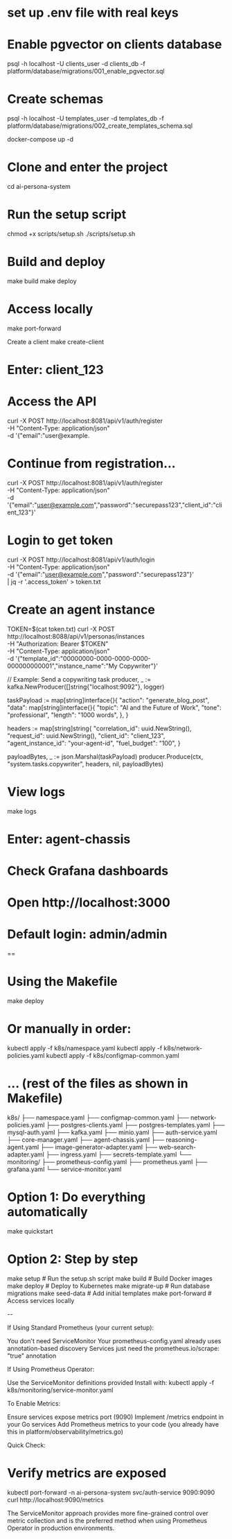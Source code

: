 
# set up .env file with real keys

# Enable pgvector on clients database
psql -h localhost -U clients_user -d clients_db -f platform/database/migrations/001_enable_pgvector.sql

# Create schemas
psql -h localhost -U templates_user -d templates_db -f platform/database/migrations/002_create_templates_schema.sql

docker-compose up -d

# Clone and enter the project
cd ai-persona-system

# Run the setup script
chmod +x scripts/setup.sh
./scripts/setup.sh

# Build and deploy
make build
make deploy

# Access locally
make port-forward

Create a client
make create-client
# Enter: client_123

# Access the API
curl -X POST http://localhost:8081/api/v1/auth/register \
-H "Content-Type: application/json" \
-d '{"email":"user@example.

# Continue from registration...
curl -X POST http://localhost:8081/api/v1/auth/register \
-H "Content-Type: application/json" \
-d '{"email":"user@example.com","password":"securepass123","client_id":"client_123"}'

# Login to get token
curl -X POST http://localhost:8081/api/v1/auth/login \
-H "Content-Type: application/json" \
-d '{"email":"user@example.com","password":"securepass123"}' \
| jq -r '.access_token' > token.txt

# Create an agent instance
TOKEN=$(cat token.txt)
curl -X POST http://localhost:8088/api/v1/personas/instances \
-H "Authorization: Bearer $TOKEN" \
-H "Content-Type: application/json" \
-d '{"template_id":"00000000-0000-0000-0000-000000000001","instance_name":"My Copywriter"}'

// Example: Send a copywriting task
producer, _ := kafka.NewProducer([]string{"localhost:9092"}, logger)

taskPayload := map[string]interface{}{
"action": "generate_blog_post",
"data": map[string]interface{}{
"topic": "AI and the Future of Work",
"tone": "professional",
"length": "1000 words",
},
}

headers := map[string]string{
"correlation_id": uuid.NewString(),
"request_id": uuid.NewString(),
"client_id": "client_123",
"agent_instance_id": "your-agent-id",
"fuel_budget": "100",
}

payloadBytes, _ := json.Marshal(taskPayload)
producer.Produce(ctx, "system.tasks.copywriter", headers, nil, payloadBytes)

# View logs
make logs
# Enter: agent-chassis

# Check Grafana dashboards
# Open http://localhost:3000
# Default login: admin/admin

==
# Using the Makefile
make deploy

# Or manually in order:
kubectl apply -f k8s/namespace.yaml
kubectl apply -f k8s/network-policies.yaml
kubectl apply -f k8s/configmap-common.yaml
# ... (rest of the files as shown in Makefile)
k8s/
├── namespace.yaml
├── configmap-common.yaml
├── network-policies.yaml
├── postgres-clients.yaml
├── postgres-templates.yaml
├── mysql-auth.yaml
├── kafka.yaml
├── minio.yaml
├── auth-service.yaml
├── core-manager.yaml
├── agent-chassis.yaml
├── reasoning-agent.yaml
├── image-generator-adapter.yaml
├── web-search-adapter.yaml
├── ingress.yaml
├── secrets-template.yaml
└── monitoring/
├── prometheus-config.yaml
├── prometheus.yaml
├── grafana.yaml
└── service-monitor.yaml


# Option 1: Do everything automatically
make quickstart

# Option 2: Step by step
make setup          # Run the setup.sh script
make build          # Build Docker images  
make deploy         # Deploy to Kubernetes
make migrate-up     # Run database migrations
make seed-data      # Add initial templates
make port-forward   # Access services locally

--

If Using Standard Prometheus (your current setup):

You don't need ServiceMonitor
Your prometheus-config.yaml already uses annotation-based discovery
Services just need the prometheus.io/scrape: "true" annotation

If Using Prometheus Operator:

Use the ServiceMonitor definitions provided
Install with: kubectl apply -f k8s/monitoring/service-monitor.yaml

To Enable Metrics:

Ensure services expose metrics port (9090)
Implement /metrics endpoint in your Go services
Add Prometheus metrics to your code (you already have this in platform/observability/metrics.go)

Quick Check:
# Verify metrics are exposed
kubectl port-forward -n ai-persona-system svc/auth-service 9090:9090
curl http://localhost:9090/metrics

The ServiceMonitor approach provides more fine-grained control over metric collection and is the preferred method when using Prometheus Operator in production environments.